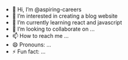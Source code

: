 - 👋 Hi, I’m @aspiring-careers
- 👀 I’m interested in creating a blog website
- 🌱 I’m currently learning react and javascript
- 💞️ I’m looking to collaborate on ...
- 📫 How to reach me ...
- 😄 Pronouns: ...
- ⚡ Fun fact: ...

<!---
aspiring-careers/aspiring-careers is a ✨ special ✨ repository because its `README.md` (this file) appears on your GitHub profile.
You can click the Preview link to take a look at your changes.
--->
